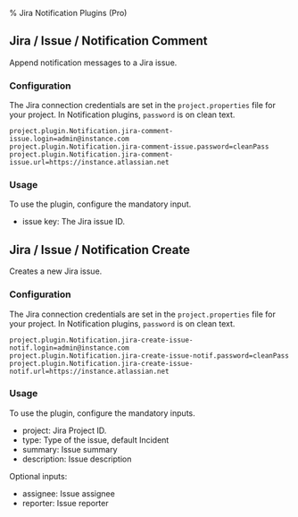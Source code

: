 % Jira Notification Plugins (Pro)


## Jira / Issue / Notification Comment

Append notification messages to a Jira issue.

### Configuration

The Jira connection credentials are set in the `project.properties` file
for your project.
In Notification plugins, `password` is on clean text.

```
project.plugin.Notification.jira-comment-issue.login=admin@instance.com
project.plugin.Notification.jira-comment-issue.password=cleanPass
project.plugin.Notification.jira-comment-issue.url=https://instance.atlassian.net
```

### Usage

To use the plugin, configure the mandatory input.


* issue key: The Jira issue ID.


## Jira / Issue / Notification Create

Creates a new Jira issue.

### Configuration

The Jira connection credentials are set in the `project.properties` file
for your project.
In Notification plugins, `password` is on clean text. 

```
project.plugin.Notification.jira-create-issue-notif.login=admin@instance.com
project.plugin.Notification.jira-create-issue-notif.password=cleanPass
project.plugin.Notification.jira-create-issue-notif.url=https://instance.atlassian.net
```

### Usage

To use the plugin, configure the mandatory inputs.


* project: Jira Project ID.
* type: Type of the issue, default Incident
* summary: Issue summary
* description: Issue description

Optional inputs:

* assignee: Issue assignee
* reporter: Issue reporter

